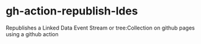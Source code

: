 # gh-action-republish-ldes
Republishes a Linked Data Event Stream or tree:Collection on github pages using a github action
